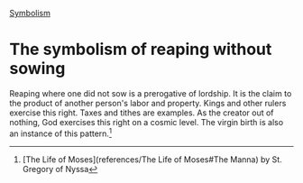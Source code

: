 [Symbolism](Symbolism)

# The symbolism of reaping without sowing

Reaping where one did not sow is a prerogative of lordship. It is the claim to the product of another person's labor and property. Kings and other rulers exercise this right. Taxes and tithes are examples. As the creator out of nothing, God exercises this right on a cosmic level. The virgin birth is also an instance of this pattern.[^1]

[^1]: [The Life of Moses](references/The Life of Moses#The Manna) by St. Gregory of Nyssa

